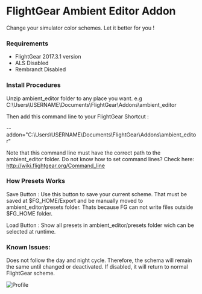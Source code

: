 # FlightGear Ambient Editor Addon
Change your simulator color schemes. Let it better for you !

### Requirements

* FlightGear 2017.3.1 version
* ALS Disabled
* Rembrandt Disabled

### Install Procedures

Unzip ambient_editor folder to any place you want. e.g C:\Users\USERNAME\Documents\FlightGear\Addons\ambient_editor

Then add this command line to your FlightGear Shortcut :

--addon="C:\Users\USERNAME\Documents\FlightGear\Addons\ambient_editor"

Note that this command line must have the correct path to the ambient_editor folder. Do not know how to set command lines? Check here: http://wiki.flightgear.org/Command_line

### How Presets Works

Save Button : Use this button to save your current scheme. That must be saved at $FG_HOME/Export and be manually moved to ambient_editor/presets folder. Thats because FG can not write files outside $FG_HOME folder.

Load Button : Show all presets in ambient_editor/presets folder wich can be selected at runtime.

### Known Issues:

Does not follow the day and night cycle. Therefore, the schema will remain the same until changed or deactivated. If disabled, it will return to normal FlightGear scheme.

![Profile](https://i.imgur.com/lYwX6e3.png)
